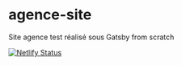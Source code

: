 # agence-site
Site agence test réalisé sous Gatsby from scratch

[![Netlify Status](https://api.netlify.com/api/v1/badges/6315f88c-4d83-40ba-9be7-4fd8a1c3b79c/deploy-status)](https://app.netlify.com/sites/ljweb/deploys)
